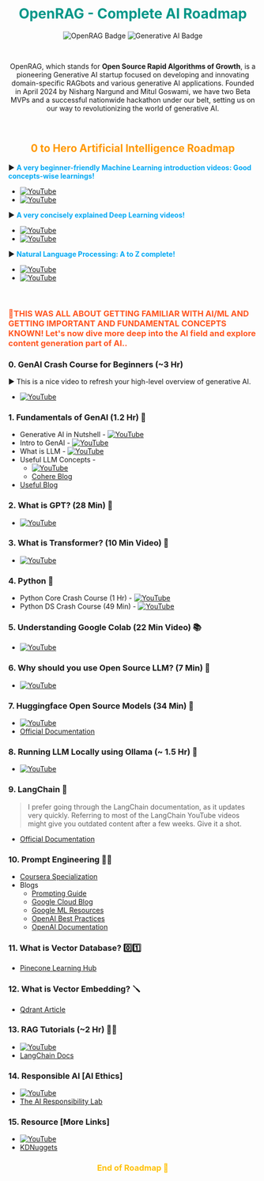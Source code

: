 <h1 align="center" style="color:#009688;">OpenRAG - Complete AI Roadmap</h1>

<p align="center">
    <img src="https://img.shields.io/badge/Open%20Source-RAG%20Chatbots-FF4081" alt="OpenRAG Badge">
    <img src="https://img.shields.io/badge/Generative%20AI-Innovation-blueviolet" alt="Generative AI Badge">
</p>

</br>

<p align="center">
    OpenRAG, which stands for <b>Open Source Rapid Algorithms of Growth</b>, is a pioneering Generative AI startup focused on developing and innovating domain-specific RAGbots and various generative AI applications. Founded in April 2024 by Nisharg Nargund and Mitul Goswami, we have two Beta MVPs and a successful nationwide hackathon under our belt, setting us on our way to revolutionizing the world of generative AI.
</p>

</br>

<h2 align="center" style="color:#FF9800;">0 to Hero Artificial Intelligence Roadmap</h2>

▶️ <b style="color:#03A9F4;">A very beginner-friendly Machine Learning introduction videos: Good concepts-wise learnings!</b>
* [![YouTube](https://img.shields.io/badge/YouTube-Video-green)](https://www.youtube.com/watch?v=7uwa9aPbBRU&list=PLTDARY42LDV7WGmlzZtY-w9pemyPrKNUZ)
* [![YouTube](https://img.shields.io/badge/YouTube-Video-green)](https://www.youtube.com/watch?v=z8sxaUw_f-M&list=PLZoTAELRMXVPjaAzURB77Kz0YXxj65tYz)

▶️ <b style="color:#03A9F4;">A very concisely explained Deep Learning videos!</b>
* [![YouTube](https://img.shields.io/badge/YouTube-Video-green)](https://www.youtube.com/watch?v=YFNKnUhm_-s&list=PLZoTAELRMXVPGU70ZGsckrMdr0FteeRUi)
* [![YouTube](https://img.shields.io/badge/YouTube-Video-green)](https://www.youtube.com/watch?v=SlbbvhO3jKY&list=PLTDARY42LDV4Ic6ZPHIh_CdlPwkKDJmpk)

▶️ <b style="color:#03A9F4;">Natural Language Processing: A to Z complete!</b>
* [![YouTube](https://img.shields.io/badge/YouTube-Video-green)](https://www.youtube.com/watch?v=fM4qTMfCoak&list=PLZoTAELRMXVMdJ5sqbCK2LiM0HhQVWNzm)
* [![YouTube](https://img.shields.io/badge/YouTube-Video-green)](https://www.youtube.com/watch?v=w3coRFpyddQ&list=PLZoTAELRMXVNNrHSKv36Lr3_156yCo6Nn)

<br/>

<h3 style="color:#FF5722;">📝THIS WAS ALL ABOUT GETTING FAMILIAR WITH AI/ML AND GETTING IMPORTANT AND FUNDAMENTAL CONCEPTS KNOWN! Let's now dive more deep into the AI field and explore content generation part of AI..</h3>

### 0. GenAI Crash Course for Beginners (~3 Hr)
▶️ This is a nice video to refresh your high-level overview of generative AI.
* [![YouTube](https://img.shields.io/badge/YouTube-Video-green)](https://www.youtube.com/watch?v=d4yCWBGFCEs)

### 1. Fundamentals of GenAI (1.2 Hr) 🙇
* Generative AI in Nutshell - [![YouTube](https://img.shields.io/badge/YouTube-Video-green)](https://www.youtube.com/watch?v=2IK3DFHRFfw)
* Intro to GenAI - [![YouTube](https://img.shields.io/badge/YouTube-Video-green)](https://www.youtube.com/watch?v=cZaNf2rA30k&list)
* What is LLM - [![YouTube](https://img.shields.io/badge/YouTube-Video-green)](https://www.youtube.com/watch?v=RBzXsQHjptQ&list)
* Useful LLM Concepts - 
  * [![YouTube](https://img.shields.io/badge/YouTube-Video-green)](https://www.youtube.com/watch?v=mh1RBdQeKdU&list=PL02dtxLisSijKxtTNoRbQ47RWdGZ27wN0&index=12) 
  * [Cohere Blog](https://cohere.com/blog/llm-parameters-best-outputs-language-ai)
* [Useful Blog](https://github.com/aishwaryanr/awesome-generative-ai-guide/tree/main/free_courses/Applied_LLMs_Mastery_2024)

### 2. What is GPT? (28 Min) 🤖
* [![YouTube](https://img.shields.io/badge/YouTube-Video-green)](https://www.youtube.com/watch?v=wjZofJX0v4M)

### 3. What is Transformer? (10 Min Video) 🏃
* [![YouTube](https://img.shields.io/badge/YouTube-Video-green)](https://www.youtube.com/watch?v=SZorAJ4I-sA)

### 4. Python 🐍
* Python Core Crash Course (1 Hr) - [![YouTube](https://img.shields.io/badge/YouTube-Video-green)](https://www.youtube.com/watch?v=kqtD5dpn9C8)
* Python DS Crash Course (49 Min) - [![YouTube](https://img.shields.io/badge/YouTube-Video-green)](https://www.youtube.com/watch?v=7eh4d6sabA0)

### 5. Understanding Google Colab (22 Min Video) 📚
* [![YouTube](https://img.shields.io/badge/YouTube-Video-green)](https://www.youtube.com/watch?v=0egNLDwwCSk&list=PL02dtxLisSijKxtTNoRbQ47RWdGZ27wN0)

### 6. Why should you use Open Source LLM? (7 Min) 🍃
* [![YouTube](https://img.shields.io/badge/YouTube-Video-green)](https://www.youtube.com/watch?v=y9k-U9AuDeM)

### 7. Huggingface Open Source Models (34 Min) 🤗
* [![YouTube](https://img.shields.io/badge/YouTube-Video-green)](https://www.youtube.com/watch?v=wMqo7-d4T4Y&list=PL02dtxLisSijKxtTNoRbQ47RWdGZ27wN0&index=3)
* [Official Documentation](https://huggingface.co/)

### 8. Running LLM Locally using Ollama (~ 1.5 Hr) 🤝
* [![YouTube](https://img.shields.io/badge/YouTube-Video-green)](https://www.youtube.com/playlist?list=PL8motc6AQftkWtR16gGQWSVrH4bvbEETo)

### 9. LangChain 🔗
> I prefer going through the LangChain documentation, as it updates very quickly. Referring to most of the LangChain YouTube videos might give you outdated content after a few weeks. Give it a shot.
* [Official Documentation](https://www.langchain.com/)

### 10. Prompt Engineering 🧑‍💻
* [Coursera Specialization](https://www.coursera.org/specializations/prompt-engineering)
* Blogs
  * [Prompting Guide](https://www.promptingguide.ai/)
  * [Google Cloud Blog](https://cloud.google.com/blog/products/application-development/five-best-practices-for-prompt-engineering)
  * [Google ML Resources](https://developers.google.com/machine-learning/resources/prompt-eng)
  * [OpenAI Best Practices](https://help.openai.com/en/articles/6654000-best-practices-for-prompt-engineering-with-openai-api)
  * [OpenAI Documentation](https://platform.openai.com/docs/guides/prompt-engineering/strategy-split-complex-tasks-into-simpler-subtasks)

### 11. What is Vector Database? 0️⃣1️⃣
* [Pinecone Learning Hub](https://www.pinecone.io/learn/vector-database/)

### 12. What is Vector Embedding? 🪛
* [Qdrant Article](https://qdrant.tech/articles/what-are-embeddings/)

### 13. RAG Tutorials (~2 Hr) 🧑‍🚀
* [![YouTube](https://img.shields.io/badge/YouTube-Video-green)](https://www.youtube.com/playlist?app=desktop&list=PLfaIDFEXuae2LXbO1_PKyVJiQ23ZztA0x)
* [LangChain Docs](https://python.langchain.com/docs/modules/data_connection/retrievers)

### 14. Responsible AI [AI Ethics]
* [![YouTube](https://img.shields.io/badge/YouTube-Video-green)](https://www.youtube.com/watch?v=nDJL_Zr7UIY)
* [The AI Responsibility Lab](https://www.airesponsibility.org/)

### 15. Resource [More Links]
* [![YouTube](https://img.shields.io/badge/YouTube-Video-green)](https://www.youtube.com/@Resources_4_GenAI)
* [KDNuggets](https://www.kdnuggets.com/)

<h3 align="center" style="color:#FFC107;">End of Roadmap 🚀</h3>
